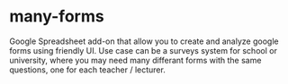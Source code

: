 # many-forms
Google Spreadsheet add-on that allow you to create and analyze google forms using friendly UI. Use case can be a surveys system for school or university, where you may need many differant forms with the same questions, one for each teacher / lecturer.
